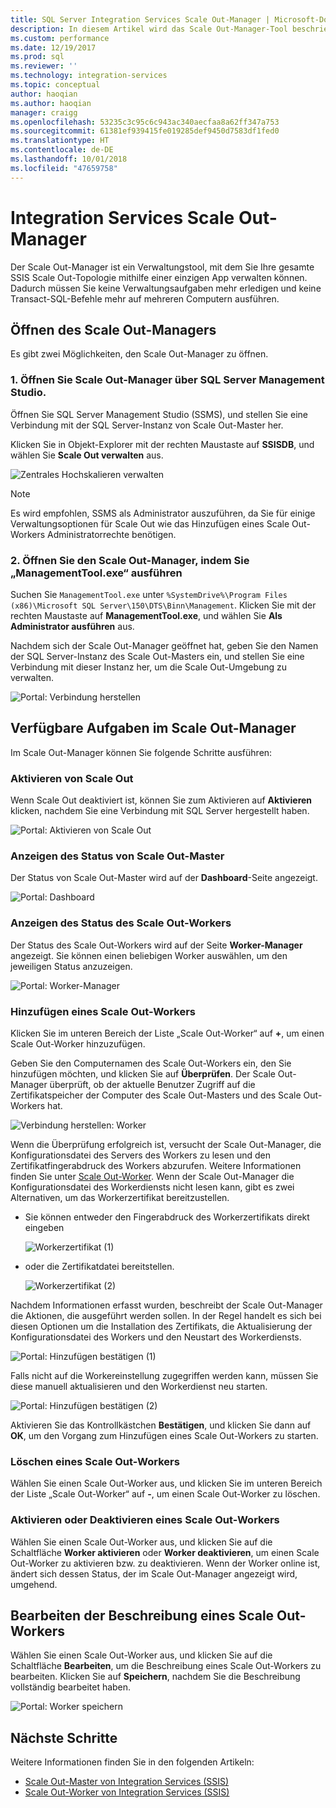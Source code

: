 ```yaml
---
title: SQL Server Integration Services Scale Out-Manager | Microsoft-Dokumentation
description: In diesem Artikel wird das Scale Out-Manager-Tool beschrieben, das Sie zum Verwalten von SSIS Scale Out verwenden können.
ms.custom: performance
ms.date: 12/19/2017
ms.prod: sql
ms.reviewer: ''
ms.technology: integration-services
ms.topic: conceptual
author: haoqian
ms.author: haoqian
manager: craigg
ms.openlocfilehash: 53235c3c95c6c943ac340aecfaa8a62ff347a753
ms.sourcegitcommit: 61381ef939415fe019285def9450d7583df1fed0
ms.translationtype: HT
ms.contentlocale: de-DE
ms.lasthandoff: 10/01/2018
ms.locfileid: "47659758"
---
```

# <a name="integration-services-scale-out-manager"></a>Integration Services Scale Out-Manager

Der Scale Out-Manager ist ein Verwaltungstool, mit dem Sie Ihre gesamte SSIS Scale Out-Topologie mithilfe einer einzigen App verwalten können. Dadurch müssen Sie keine Verwaltungsaufgaben mehr erledigen und keine Transact-SQL-Befehle mehr auf mehreren Computern ausführen.

## <a name="open-scale-out-manager"></a>Öffnen des Scale Out-Managers

Es gibt zwei Möglichkeiten, den Scale Out-Manager zu öffnen.

### <a name="1-open-scale-out-manager-from-sql-server-management-studio"></a>1. Öffnen Sie Scale Out-Manager über SQL Server Management Studio.
Öffnen Sie SQL Server Management Studio (SSMS), und stellen Sie eine Verbindung mit der SQL Server-Instanz von Scale Out-Master her.

Klicken Sie in Objekt-Explorer mit der rechten Maustaste auf **SSISDB**, und wählen Sie **Scale Out verwalten** aus.

![Zentrales Hochskalieren verwalten](media/manage-scale-out.PNG)

> [!NOTE]
> Es wird empfohlen, SSMS als Administrator auszuführen, da Sie für einige Verwaltungsoptionen für Scale Out wie das Hinzufügen eines Scale Out-Workers Administratorrechte benötigen.

### <a name="2-open-scale-out-manager-by-running-managementtoolexe"></a>2. Öffnen Sie den Scale Out-Manager, indem Sie „ManagementTool.exe“ ausführen

Suchen Sie `ManagementTool.exe` unter `%SystemDrive%\Program Files (x86)\Microsoft SQL Server\150\DTS\Binn\Management`. Klicken Sie mit der rechten Maustaste auf **ManagementTool.exe**, und wählen Sie **Als Administrator ausführen** aus. 

Nachdem sich der Scale Out-Manager geöffnet hat, geben Sie den Namen der SQL Server-Instanz des Scale Out-Masters ein, und stellen Sie eine Verbindung mit dieser Instanz her, um die Scale Out-Umgebung zu verwalten.

![Portal: Verbindung herstellen](media/portal-connect-new.png)

## <a name="tasks-available-in-scale-out-manager"></a>Verfügbare Aufgaben im Scale Out-Manager
Im Scale Out-Manager können Sie folgende Schritte ausführen:

### <a name="enable-scale-out"></a>Aktivieren von Scale Out
Wenn Scale Out deaktiviert ist, können Sie zum Aktivieren auf **Aktivieren** klicken, nachdem Sie eine Verbindung mit SQL Server hergestellt haben.

![Portal: Aktivieren von Scale Out](media/portal-enable-scale-out-new.PNG) 

### <a name="view-scale-out-master-status"></a>Anzeigen des Status von Scale Out-Master
Der Status von Scale Out-Master wird auf der **Dashboard**-Seite angezeigt.

![Portal: Dashboard](media/portal-dashboard-new.PNG)

### <a name="view-scale-out-worker-status"></a>Anzeigen des Status des Scale Out-Workers
Der Status des Scale Out-Workers wird auf der Seite **Worker-Manager** angezeigt. Sie können einen beliebigen Worker auswählen, um den jeweiligen Status anzuzeigen.

![Portal: Worker-Manager](media/portal-worker-manager-new.PNG)

### <a name="add-a-scale-out-worker"></a>Hinzufügen eines Scale Out-Workers
Klicken Sie im unteren Bereich der Liste „Scale Out-Worker“ auf **+**, um einen Scale Out-Worker hinzuzufügen. 

Geben Sie den Computernamen des Scale Out-Workers ein, den Sie hinzufügen möchten, und klicken Sie auf **Überprüfen**. Der Scale Out-Manager überprüft, ob der aktuelle Benutzer Zugriff auf die Zertifikatspeicher der Computer des Scale Out-Masters und des Scale Out-Workers hat.

![Verbindung herstellen: Worker](media/connect-worker-new.PNG)

Wenn die Überprüfung erfolgreich ist, versucht der Scale Out-Manager, die Konfigurationsdatei des Servers des Workers zu lesen und den Zertifikatfingerabdruck des Workers abzurufen. Weitere Informationen finden Sie unter [Scale Out-Worker](integration-services-ssis-scale-out-worker.md). Wenn der Scale Out-Manager die Konfigurationsdatei des Workerdiensts nicht lesen kann, gibt es zwei Alternativen, um das Workerzertifikat bereitzustellen. 

- Sie können entweder den Fingerabdruck des Workerzertifikats direkt eingeben

    ![Workerzertifikat (1)](media/portal-cert1-new.PNG)

- oder die Zertifikatdatei bereitstellen.

    ![Workerzertifikat (2)](media/portal-cert2-new.PNG)

Nachdem Informationen erfasst wurden, beschreibt der Scale Out-Manager die Aktionen, die ausgeführt werden sollen. In der Regel handelt es sich bei diesen Optionen um die Installation des Zertifikats, die Aktualisierung der Konfigurationsdatei des Workers und den Neustart des Workerdiensts.

![Portal: Hinzufügen bestätigen (1)](media/portal-add-confirm1-new.PNG)

Falls nicht auf die Workereinstellung zugegriffen werden kann, müssen Sie diese manuell aktualisieren und den Workerdienst neu starten.

![Portal: Hinzufügen bestätigen (2)](media/portal-add-confirm2-new.PNG)

Aktivieren Sie das Kontrollkästchen **Bestätigen**, und klicken Sie dann auf **OK**, um den Vorgang zum Hinzufügen eines Scale Out-Workers zu starten.

### <a name="delete-a-scale-out-worker"></a>Löschen eines Scale Out-Workers
Wählen Sie einen Scale Out-Worker aus, und klicken Sie im unteren Bereich der Liste „Scale Out-Worker“ auf **-**, um einen Scale Out-Worker zu löschen.

### <a name="enable-or-disable-a-scale-out-worker"></a>Aktivieren oder Deaktivieren eines Scale Out-Workers
Wählen Sie einen Scale Out-Worker aus, und klicken Sie auf die Schaltfläche **Worker aktivieren** oder **Worker deaktivieren**, um einen Scale Out-Worker zu aktivieren bzw. zu deaktivieren. Wenn der Worker online ist, ändert sich dessen Status, der im Scale Out-Manager angezeigt wird, umgehend.

## <a name="edit-a-scale-out-worker-description"></a>Bearbeiten der Beschreibung eines Scale Out-Workers
Wählen Sie einen Scale Out-Worker aus, und klicken Sie auf die Schaltfläche **Bearbeiten**, um die Beschreibung eines Scale Out-Workers zu bearbeiten. Klicken Sie auf **Speichern**, nachdem Sie die Beschreibung vollständig bearbeitet haben.

![Portal: Worker speichern](media/portal-save-worker-new.PNG)

## <a name="next-steps"></a>Nächste Schritte
Weitere Informationen finden Sie in den folgenden Artikeln:
-   [Scale Out-Master von Integration Services (SSIS)](integration-services-ssis-scale-out-master.md)
-   [Scale Out-Worker von Integration Services (SSIS)](integration-services-ssis-scale-out-worker.md)
